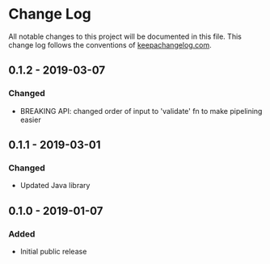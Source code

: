 # Change Log

All notable changes to this project will be documented in this file. This change log follows the conventions of [keepachangelog.com](http://keepachangelog.com/).

## 0.1.2 - 2019-03-07

### Changed
- BREAKING API: changed order of input to 'validate' fn to make pipelining easier

## 0.1.1 - 2019-03-01

### Changed
- Updated Java library

## 0.1.0 - 2019-01-07

### Added
- Initial public release

[Unreleased]: https://github.com/luposlip/json-schema/compare/0.1.1...HEAD
[0.1.1]: https://github.com/luposlip/json-schema/compare/0.1.0...0.1.1
[0.1.2]: https://github.com/luposlip/json-schema/compare/0.1.1...0.1.2
